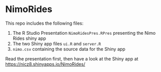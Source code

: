 # NimoRides

This repo includes the following files:
 1. The R Studio Presentation `NimoRidesPres.RPres` presenting the Nimo Rides shiny app
 2. The two Shiny app files `ui.R` and `server.R`
 3. `nimo.csv` containing the source data for the Shiny app
 
Read the presentation first, then have a look at the Shiny app at https://nicz8.shinyapps.io/NimoRides/

